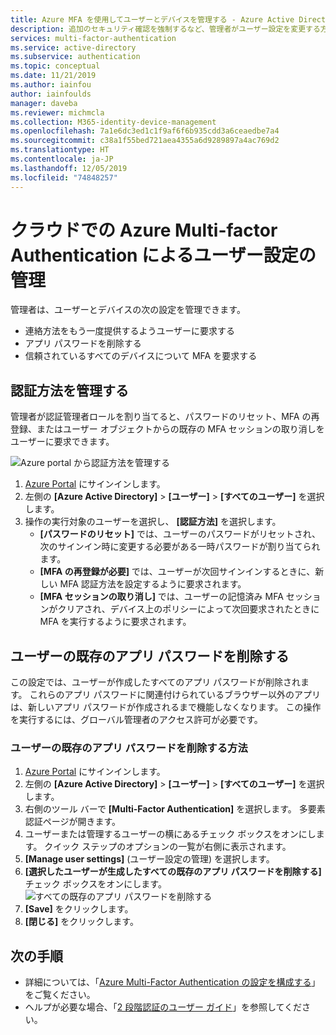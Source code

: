 ```yaml
---
title: Azure MFA を使用してユーザーとデバイスを管理する - Azure Active Directory
description: 追加のセキュリティ確認を強制するなど、管理者がユーザー設定を変更する方法。
services: multi-factor-authentication
ms.service: active-directory
ms.subservice: authentication
ms.topic: conceptual
ms.date: 11/21/2019
ms.author: iainfou
author: iainfoulds
manager: daveba
ms.reviewer: michmcla
ms.collection: M365-identity-device-management
ms.openlocfilehash: 7a1e6dc3ed1c1f9af6f6b935cdd3a6ceaedbe7a4
ms.sourcegitcommit: c38a1f55bed721aea4355a6d9289897a4ac769d2
ms.translationtype: HT
ms.contentlocale: ja-JP
ms.lasthandoff: 12/05/2019
ms.locfileid: "74848257"
---
```

# <a name="manage-user-settings-with-azure-multi-factor-authentication-in-the-cloud"></a>クラウドでの Azure Multi-factor Authentication によるユーザー設定の管理

管理者は、ユーザーとデバイスの次の設定を管理できます。

* 連絡方法をもう一度提供するようユーザーに要求する
* アプリ パスワードを削除する
* 信頼されているすべてのデバイスについて MFA を要求する

## <a name="manage-authentication-methods"></a>認証方法を管理する

管理者が認証管理者ロールを割り当てると、パスワードのリセット、MFA の再登録、またはユーザー オブジェクトからの既存の MFA セッションの取り消しをユーザーに要求できます。

![Azure portal から認証方法を管理する](./media/howto-mfa-userdevicesettings/manage-authentication-methods.png)

1. [Azure Portal](https://portal.azure.com) にサインインします。
1. 左側の **[Azure Active Directory]**  >  **[ユーザー]**  >  **[すべてのユーザー]** を選択します。
1. 操作の実行対象のユーザーを選択し、 **[認証方法]** を選択します。
   - **[パスワードのリセット]** では、ユーザーのパスワードがリセットされ、次のサインイン時に変更する必要がある一時パスワードが割り当てられます。
   - **[MFA の再登録が必要]** では、ユーザーが次回サインインするときに、新しい MFA 認証方法を設定するように要求されます。
   - **[MFA セッションの取り消し]** では、ユーザーの記憶済み MFA セッションがクリアされ、デバイス上のポリシーによって次回要求されたときに MFA を実行するように要求されます。

## <a name="delete-users-existing-app-passwords"></a>ユーザーの既存のアプリ パスワードを削除する

この設定では、ユーザーが作成したすべてのアプリ パスワードが削除されます。 これらのアプリ パスワードに関連付けられているブラウザー以外のアプリは、新しいアプリ パスワードが作成されるまで機能しなくなります。 この操作を実行するには、グローバル管理者のアクセス許可が必要です。

### <a name="how-to-delete-users-existing-app-passwords"></a>ユーザーの既存のアプリ パスワードを削除する方法

1. [Azure Portal](https://portal.azure.com) にサインインします。
2. 左側の **[Azure Active Directory]**  >  **[ユーザー]**  >  **[すべてのユーザー]** を選択します。
3. 右側のツール バーで **[Multi-Factor Authentication]** を選択します。 多要素認証ページが開きます。
4. ユーザーまたは管理するユーザーの横にあるチェック ボックスをオンにします。 クイック ステップのオプションの一覧が右側に表示されます。
5. **[Manage user settings]** (ユーザー設定の管理) を選択します。
6. **[選択したユーザーが生成したすべての既存のアプリ パスワードを削除する]** チェック ボックスをオンにします。
   ![すべての既存のアプリ パスワードを削除する](./media/howto-mfa-userdevicesettings/deleteapppasswords.png)
7. **[Save]** をクリックします。
8. **[閉じる]** をクリックします。

## <a name="next-steps"></a>次の手順

- 詳細については、「[Azure Multi-Factor Authentication の設定を構成する](howto-mfa-mfasettings.md)」をご覧ください。
- ヘルプが必要な場合、「[2 段階認証のユーザー ガイド](../user-help/multi-factor-authentication-end-user.md)」を参照してください。
